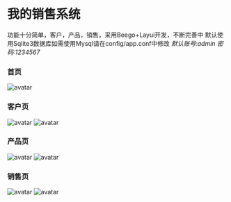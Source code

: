 # 我的销售系统
功能十分简单，客户，产品，销售，采用Beego+Layui开发，不断完善中
默认使用Sqlite3数据库如需使用Mysql请在config/app.conf中修改
*默认账号:admin 密码:1234567*

### 首页
![avatar](https://github.com/aveyuan/MySales/blob/master/img/home.JPG)
### 客户页
![avatar](https://github.com/aveyuan/MySales/blob/master/img/client-01.jpg)
![avatar](https://github.com/aveyuan/MySales/blob/master/img/client-02.jpg)
### 产品页
![avatar](https://github.com/aveyuan/MySales/blob/master/img/produc-01.jpg)
![avatar](https://github.com/aveyuan/MySales/blob/master/img/produc-02.jpg)
### 销售页
![avatar](https://github.com/aveyuan/MySales/blob/master/img/sales-01.jpg)
![avatar](https://github.com/aveyuan/MySales/blob/master/img/sales-02.jpg)